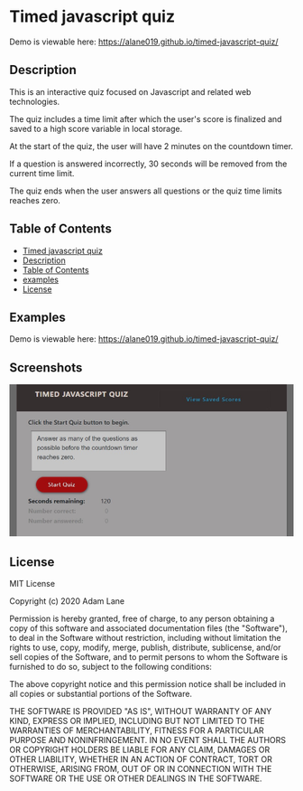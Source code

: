 # Timed javascript quiz

Demo is viewable here: <https://alane019.github.io/timed-javascript-quiz/>

## Description 

This is an interactive quiz focused on Javascript and related web technologies. 

The quiz includes a time limit after which the user's score is finalized and saved to a high score variable in local storage. 

At the start of the quiz, the user will have 2 minutes on the countdown timer. 

If a question is answered incorrectly, 30 seconds will be removed from the current time limit. 

The quiz ends when the user answers all questions or the quiz time limits reaches zero. 

## Table of Contents

  - [Timed javascript quiz](#Timed-javascript-quiz)
  - [Description](#description)
  - [Table of Contents](#table-of-contents)
  - [examples](#examples)
  - [License](#license) 

## Examples
Demo is viewable here: <https://alane019.github.io/timed-javascript-quiz/>


## Screenshots

![EXAMPLE-SCREENSHOT](./assets/images/screenshot.jpg)


## License

MIT License

Copyright (c) 2020 Adam Lane

Permission is hereby granted, free of charge, to any person obtaining a copy
of this software and associated documentation files (the "Software"), to deal
in the Software without restriction, including without limitation the rights
to use, copy, modify, merge, publish, distribute, sublicense, and/or sell
copies of the Software, and to permit persons to whom the Software is
furnished to do so, subject to the following conditions:

The above copyright notice and this permission notice shall be included in all
copies or substantial portions of the Software.

THE SOFTWARE IS PROVIDED "AS IS", WITHOUT WARRANTY OF ANY KIND, EXPRESS OR
IMPLIED, INCLUDING BUT NOT LIMITED TO THE WARRANTIES OF MERCHANTABILITY,
FITNESS FOR A PARTICULAR PURPOSE AND NONINFRINGEMENT. IN NO EVENT SHALL THE
AUTHORS OR COPYRIGHT HOLDERS BE LIABLE FOR ANY CLAIM, DAMAGES OR OTHER
LIABILITY, WHETHER IN AN ACTION OF CONTRACT, TORT OR OTHERWISE, ARISING FROM,
OUT OF OR IN CONNECTION WITH THE SOFTWARE OR THE USE OR OTHER DEALINGS IN THE
SOFTWARE.
